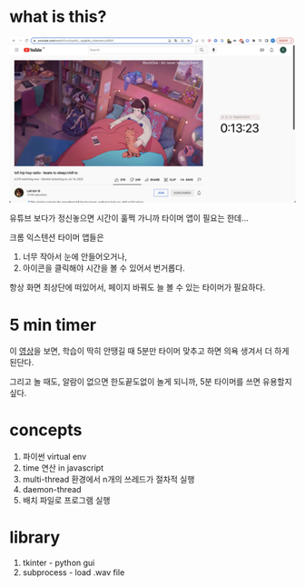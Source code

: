 # what is this?

![image](/document/image.png)


유튜브 보다가 정신놓으면 시간이 훌쩍 가니까
타이머 앱이 필요는 한데...

크롬 익스텐션 타이머 앱들은 
1. 너무 작아서 눈에 안들어오거나,
2. 아이콘을 클릭해야 시간을 볼 수 있어서 번거롭다.


항상 화면 최상단에 떠있어서,
페이지 바꿔도 늘 볼 수 있는 타이머가 필요하다.



# 5 min timer 

이 [영상](https://www.youtube.com/watch?v=32y6Elr9i9U)을 보면, 
학습이 딱히 안땡길 때 5분만 타이머 맞추고 하면 의욕 생겨서 더 하게 된단다.

그리고 놀 때도, 알람이 없으면 한도끝도없이 놀게 되니까,
5분 타이머를 쓰면 유용할지 싶다.   


# concepts

1. 파이썬 virtual env
2. time 연산 in javascript 
3. multi-thread 환경에서 n개의 쓰레드가 절차적 실행 
4. daemon-thread
5. 배치 파일로 프로그램 실행


# library
1. tkinter - python gui
2. subprocess - load .wav file